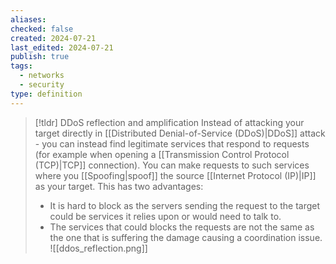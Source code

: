 ```yaml
---
aliases: 
checked: false
created: 2024-07-21
last_edited: 2024-07-21
publish: true
tags:
  - networks
  - security
type: definition
---
```

>[!tldr] DDoS reflection and amplification
>Instead of attacking your target directly in [[Distributed Denial-of-Service (DDoS)|DDoS]] attack - you can instead find legitimate services that respond to requests (for example when opening a [[Transmission Control Protocol (TCP)|TCP]] connection). You can make requests to such services where you [[Spoofing|spoof]] the source [[Internet Protocol (IP)|IP]] as your target. This has two advantages:
>- It is hard to block as the servers sending the request to the target could be services it relies upon or would need to talk to.
>- The services that could blocks the requests are not the same as the one that is suffering the damage causing a coordination issue.
>![[ddos_reflection.png]]

